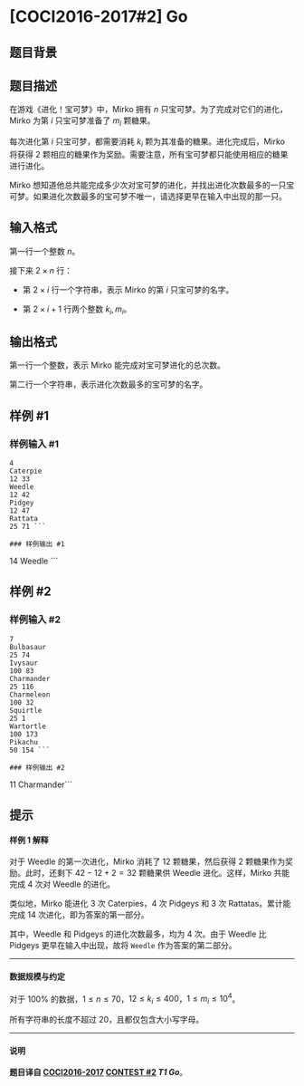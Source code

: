 # [COCI2016-2017#2] Go

## 题目背景



## 题目描述

在游戏《进化！宝可梦》中，Mirko 拥有 $n$ 只宝可梦。为了完成对它们的进化，Mirko 为第 $i$ 只宝可梦准备了 $m_i$ 颗糖果。

每次进化第 $i$ 只宝可梦，都需要消耗 $k_i$ 颗为其准备的糖果。进化完成后，Mirko 将获得 $2$ 颗相应的糖果作为奖励。需要注意，所有宝可梦都只能使用相应的糖果进行进化。

Mirko 想知道他总共能完成多少次对宝可梦的进化，并找出进化次数最多的一只宝可梦。如果进化次数最多的宝可梦不唯一，请选择更早在输入中出现的那一只。

## 输入格式

第一行一个整数 $n$。

接下来 $2\times n$ 行：

- 第 $2\times i$ 行一个字符串，表示 Mirko 的第 $i$ 只宝可梦的名字。 

- 第 $2\times i+1$ 行两个整数 $k_i,m_i$。

## 输出格式

第一行一个整数，表示 Mirko 能完成对宝可梦进化的总次数。

第二行一个字符串，表示进化次数最多的宝可梦的名字。

## 样例 #1

### 样例输入 #1
```
4
Caterpie
12 33
Weedle
12 42
Pidgey
12 47
Rattata
25 71 ```

### 样例输出 #1

```
14
Weedle ```

## 样例 #2

### 样例输入 #2
```
7
Bulbasaur
25 74
Ivysaur
100 83
Charmander
25 116
Charmeleon
100 32
Squirtle
25 1
Wartortle
100 173
Pikachu
50 154 ```

### 样例输出 #2

```
11
Charmander```

## 提示

#### 样例 1 解释

对于 Weedle 的第一次进化，Mirko 消耗了 $12$ 颗糖果，然后获得 $2$ 颗糖果作为奖励。此时，还剩下 $42-12+2=32$ 颗糖果供 Weedle 进化。这样，Mirko 共能完成 $4$ 次对 Weedle 的进化。

类似地，Mirko 能进化 $3$ 次 Caterpies，$4$ 次 Pidgeys 和 $3$ 次 Rattatas。累计能完成 $14$ 次进化，即为答案的第一部分。

其中，Weedle 和 Pidgeys 的进化次数最多，均为 $4$ 次。由于 Weedle 比 Pidgeys 更早在输入中出现，故将 `Weedle` 作为答案的第二部分。 

------------

#### 数据规模与约定

对于 $100\%$ 的数据，$1\le n\le 70$，$12\le k_i\le 400$，$1\le m_i\le 10^4$。

所有字符串的长度不超过 $20$，且都仅包含大小写字母。

------------

#### 说明

**题目译自 [COCI2016-2017](https://hsin.hr/coci/archive/2016_2017/) [CONTEST #2](https://hsin.hr/coci/archive/2016_2017/contest2_tasks.pdf) _T1 Go_**。

